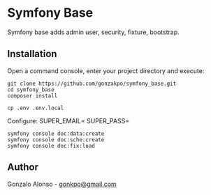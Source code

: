 # Symfony Base

Symfony base adds admin user, security, fixture, bootstrap.

## Installation

Open a command console, enter your project directory and execute:

```console
git clone https://github.com/gonzakpo/symfony_base.git
cd symfony_base
composer install
```

```console
cp .env .env.local
```

Configure:
SUPER_EMAIL=
SUPER_PASS=

```console
symfony console doc:data:create
symfony console doc:sche:create
symfony console doc:fix:load
```


## Author
Gonzalo Alonso - gonkpo@gmail.com
